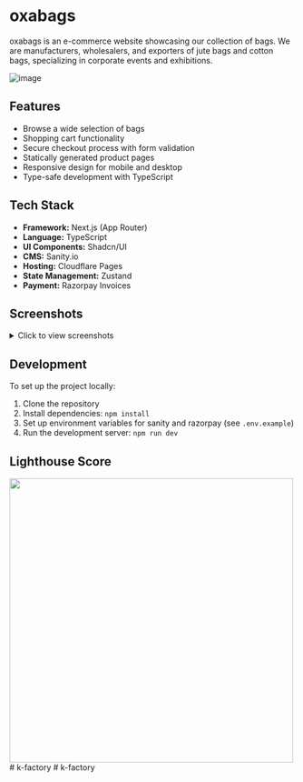 # oxabags

oxabags is an e-commerce website showcasing our collection of bags. We are manufacturers, wholesalers, and exporters of jute bags and cotton bags, specializing in corporate events and exhibitions.

![image](https://github.com/user-attachments/assets/1cca385a-d409-4a6a-82ce-f408b5114299)

## Features

- Browse a wide selection of bags
- Shopping cart functionality
- Secure checkout process with form validation
- Statically generated product pages
- Responsive design for mobile and desktop
- Type-safe development with TypeScript

## Tech Stack

- **Framework:** Next.js (App Router)
- **Language:** TypeScript
- **UI Components:** Shadcn/UI
- **CMS:** Sanity.io
- **Hosting:** Cloudflare Pages
- **State Management:** Zustand
- **Payment:** Razorpay Invoices

## Screenshots

<details>
<summary>Click to view screenshots</summary>

![image](https://github.com/user-attachments/assets/1cca385a-d409-4a6a-82ce-f408b5114299)

![image](https://github.com/user-attachments/assets/bd62f80c-8002-4556-9261-2005575a5d05)

![Screenshot 2024-04-28 213034](https://github.com/AmanVarshney01/oxabags/assets/45312299/ea85b9c5-4f12-4a92-a126-22c8f0c3da45)

![Screenshot 2024-04-28 213054](https://github.com/AmanVarshney01/oxabags/assets/45312299/6289e16f-9baf-469f-be17-1f8ab176709e)

![Screenshot 2024-04-28 213112](https://github.com/AmanVarshney01/oxabags/assets/45312299/0b054ae0-a170-4bb2-bd29-d493027c8f54)

</details>

## Development

To set up the project locally:

1. Clone the repository
2. Install dependencies: `npm install`
3. Set up environment variables for sanity and razorpay (see `.env.example`)
4. Run the development server: `npm run dev`

## Lighthouse Score

<img src="https://github.com/user-attachments/assets/0b2c207a-355a-4a42-b4d7-07d55b602695" width="500">
#   k - f a c t o r y  
 #   k - f a c t o r y  
 